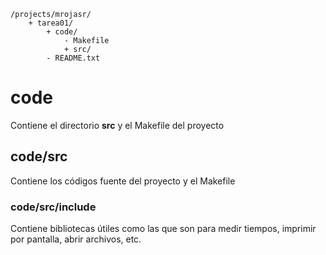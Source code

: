 ```
/projects/mrojasr/
	+ tarea01/
		+ code/
			- Makefile
			+ src/
		- README.txt	
```

# code

Contiene el directorio **src** y el Makefile del proyecto

## code/src

Contiene los códigos fuente del proyecto y el Makefile

### code/src/include

Contiene bibliotecas útiles como las que son para medir tiempos, imprimir por pantalla, abrir archivos, etc.

